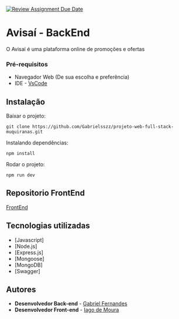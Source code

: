 [![Review Assignment Due Date](https://classroom.github.com/assets/deadline-readme-button-24ddc0f5d75046c5622901739e7c5dd533143b0c8e959d652212380cedb1ea36.svg)](https://classroom.github.com/a/U2l29CBO)
# Avisaí - BackEnd

O Avisaí é uma plataforma online de promoções e ofertas

### Pré-requisitos

- Navegador Web (De sua escolha e preferência)
 - IDE -  [VsCode](https://code.visualstudio.com/docs)

## Instalação 

Baixar o projeto:

```
git clone https://github.com/Gabrielsszz/projeto-web-full-stack-muquiranas.git
```


Instalando dependências:
```
npm install
```
Rodar o projeto:
```
npm run dev
```

## Repositorio FrontEnd

[FrontEnd](https://github.com/iagoxz/Avisai-frontend-muquiranas-team.git)

## Tecnologias utilizadas

* [Javascript]
* [Node.js]
* [Express.js]
* [Mongoose]
* [MongoDB]
* [Swagger]


## Autores


* **Desenvolvedor Back-end** - [Gabriel Fernandes](https://github.com/Gabrielsszz)
* **Desenvolvedor Front-end** - [Iago de Moura](https://github.com/iagoxz)

